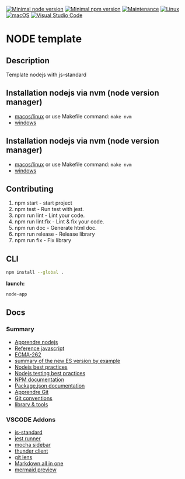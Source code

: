 [![Minimal node version](https://img.shields.io/static/v1?label=node&message=%3E=14.16&logo=node.js&color)](https://nodejs.org/about/releases/)
[![Minimal npm version](https://img.shields.io/static/v1?label=npm&message=%3E=6.14.12&logo=npm&color)](https://github.com/npm/cli/releases)
[![Maintenance](https://img.shields.io/badge/Maintained%3F-yes-green.svg)](https://GitHub.com/Naereen/StrapDown.js/graphs/commit-activity)
[![Linux](https://svgshare.com/i/Zhy.svg)](https://svgshare.com/i/Zhy.svg)
[![macOS](https://svgshare.com/i/ZjP.svg)](https://svgshare.com/i/ZjP.svg)
[![Visual Studio Code](https://img.shields.io/badge/--007ACC?logo=visual%20studio%20code&logoColor=ffffff)](https://code.visualstudio.com/)

# NODE template

## Description

Template nodejs with js-standard

## Installation nodejs via nvm (node version manager)

- [macos/linux](https://github.com/nvm-sh/nvm) or use Makefile command:
  `make nvm`
- [windows](https://github.com/coreybutler/nvm-windows)

## Installation nodejs via nvm (node version manager)

- [macos/linux](https://github.com/nvm-sh/nvm) or use Makefile command: ```make nvm```
- [windows](https://github.com/coreybutler/nvm-windows)

## Contributing

1. npm start - start project
2. npm test - Run test with jest.
3. npm run lint - Lint your code.
4. npm run lint:fix - Lint & fix your code.
5. npm run doc - Generate html doc.
6. npm run release - Release library
7. npm run fix - Fix library

## CLI

```bash
npm install --global .
```

**launch:**

```bash
node-app
```

## Docs

### Summary

- [Apprendre nodejs](https://github.com/stephendltg/nodebook)
- [Reference javascript](https://developer.mozilla.org/fr/docs/Web/JavaScript/Reference)
- [ECMA-262](https://www.ecma-international.org/publications-and-standards/standards/ecma-262/)
- [summary of the new ES version by example](https://github.com/gautemo/ES-Intro)
- [Nodejs best practices](https://github.com/goldbergyoni/nodebestpractices)
- [Nodejs testing best practices](https://github.com/goldbergyoni/javascript-testing-best-practices)
- [NPM documentation](https://docs.npmjs.com/cli/v8/commands)
- [Package.json documentation](https://docs.npmjs.com/cli/v8/configuring-npm/package-json)
- [Apprendre Git](https://www.atlassian.com/fr/git/tutorials/setting-up-a-repository)
- [Git conventions](conventions.md)
- [library & tools](tools.md)

### VSCODE Addons

- [js-standard](https://marketplace.visualstudio.com/items?itemName=standard.vscode-standard)
- [jest runner](https://marketplace.visualstudio.com/items?itemName=firsttris.vscode-jest-runner)
- [mocha sidebar](https://marketplace.visualstudio.com/items?itemName=maty.vscode-mocha-sidebar)
- [thunder client](https://marketplace.visualstudio.com/items?itemName=rangav.vscode-thunder-client)
- [git lens](https://marketplace.visualstudio.com/items?itemName=eamodio.gitlens)
- [Markdown all in one](https://marketplace.visualstudio.com/items?itemName=yzhang.markdown-all-in-one)
- [mermaid preview](https://marketplace.visualstudio.com/items?itemName=bierner.markdown-mermaid)
